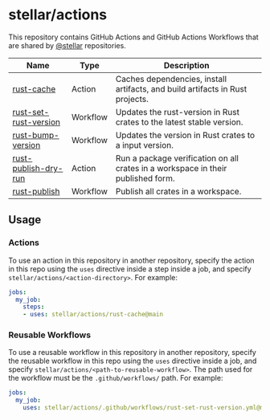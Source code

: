 # stellar/actions
This repository contains GitHub Actions and GitHub Actions Workflows that are shared by [@stellar] repositories.

| Name | Type | Description |
| ---- | ---- | ----------- |
| [rust-cache] | Action | Caches dependencies, install artifacts, and build artifacts in Rust projects. |
| [rust-set-rust-version] | Workflow | Updates the rust-version in Rust crates to the latest stable version. |
| [rust-bump-version] | Workflow | Updates the version in Rust crates to a input version. |
| [rust-publish-dry-run] | Action | Run a package verification on all crates in a workspace in their published form. |
| [rust-publish] | Workflow | Publish all crates in a workspace. |

[@stellar]: https://github.com/stellar

[rust-cache]: ./rust-cache/action.yml
[rust-set-rust-version]: ./.github/workflows/rust-set-rust-version.yml
[rust-bump-version]: ./.github/workflows/rust-bump-version.yml
[rust-publish-dry-run]: ./.github/workflows/rust-publish-dry-run.yml
[rust-publish]: ./.github/workflows/rust-publish.yml

[rs-stellar-env]: https://github.com/stellar/rs-stellar-env

## Usage

### Actions

To use an action in this repository in another repository, specify the action in
this repo using the `uses` directive inside a step inside a job, and specify `stellar/actions/<action-directory>`. For example:

```yml
jobs:
  my_job:
    steps:
    - uses: stellar/actions/rust-cache@main
```

### Reusable Workflows

To use a reusable workflow in this repository in another repository, specify the
reusable workflow in this repo using the `uses` directive inside a job, and
specify `stellar/actions/<path-to-reusable-workflow>`. The path used for the
workflow must be the `.github/workflows/` path. For example:

```yml
jobs:
  my_job:
    uses: stellar/actions/.github/workflows/rust-set-rust-version.yml@main
```
